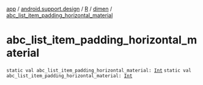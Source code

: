 [app](../../../index.md) / [android.support.design](../../index.md) / [R](../index.md) / [dimen](index.md) / [abc_list_item_padding_horizontal_material](.)

# abc_list_item_padding_horizontal_material

`static val abc_list_item_padding_horizontal_material: `[`Int`](https://kotlinlang.org/api/latest/jvm/stdlib/kotlin/-int/index.html)
`static val abc_list_item_padding_horizontal_material: `[`Int`](https://kotlinlang.org/api/latest/jvm/stdlib/kotlin/-int/index.html)